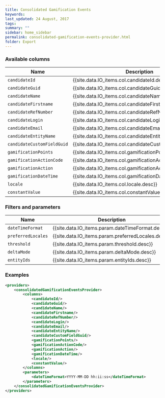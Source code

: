 ```yaml
---
title: Consolidated Gamification Events
keywords:
last_updated: 24 August, 2017
tags: 
summary: ""
sidebar: home_sidebar
permalink: consolidated-gamification-events-provider.html
folder: Export
---
```



### Available columns

Name | Description
---|---
`candidateId` | {{site.data.IO_items.col.candidateId.desc}}
`candidateGuid` | {{site.data.IO_items.col.candidateGuid.desc}}
`candidateName` | {{site.data.IO_items.col.candidateName.desc}}
`candidateFirstname` | {{site.data.IO_items.col.candidateFirstname.desc}}
`candidateRefNumber` | {{site.data.IO_items.col.candidateRefNumber.desc}}
`candidateLogin` | {{site.data.IO_items.col.candidateLogin.desc}}
`candidateEmail` | {{site.data.IO_items.col.candidateEmail.desc}}
`candidateEntityName` | {{site.data.IO_items.col.candidateEntityName.desc}}
`candidateCustomFieldGuid` | {{site.data.IO_items.col.candidateCustomFieldGuid.desc}}
`gamificationPoints` | {{site.data.IO_items.col.gamificationPoints.desc}}
`gamificationActionCode` | {{site.data.IO_items.col.gamificationActionCode.desc}}
`gamificationAction` | {{site.data.IO_items.col.gamificationAction.desc}}
`gamificationDateTime` | {{site.data.IO_items.col.gamificationDateTime.desc}}
`locale` | {{site.data.IO_items.col.locale.desc}}
`constantValue` | {{site.data.IO_items.col.constantValue.desc}}


### Filters and parameters

Name | Description
---|---
`dateTimeFormat` | {{site.data.IO_items.param.dateTimeFormat.desc}}
`preferredLocales` | {{site.data.IO_items.param.preferredLocales.desc}}
`threshold` | {{site.data.IO_items.param.threshold.desc}}
`deltaMode` | {{site.data.IO_items.param.deltaMode.desc}}
`entityIds` | {{site.data.IO_items.param.entityIds.desc}}


### Examples
```xml
<providers>
    <consolidatedGamificationEventsProvider>
        <columns>
            <candidateId/>
            <candidateGuid/>
            <candidateName/>
            <candidateFirstname/>
            <candidateRefNumber/>
            <candidateLogin/>
            <candidateEmail/>
            <candidateEntityName/>
            <candidateCustomFieldGuid/>
            <gamificationPoints/>
            <gamificationActionCode/>
            <gamificationAction/>
            <gamificationDateTime/>
            <locale/>
            <constantValue/>
        </columns>
        <parameters>
            <dateTimeFormat>YYYY-MM-DD hh:ii:ss</dateTimeFormat>
        </parameters>
    </consolidatedGamificationEventsProvider>
</providers>
```